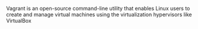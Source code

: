 Vagrant is an open-source command-line utility that enables Linux users to create and manage virtual machines using the virtualization hypervisors like VirtualBox
